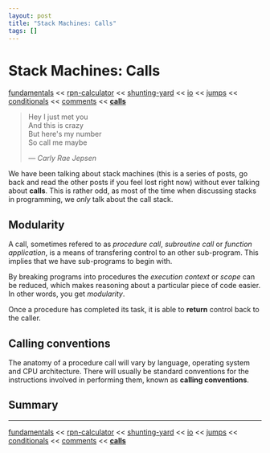 ```yaml
---
layout: post
title: "Stack Machines: Calls"
tags: []
---
```


# Stack Machines: Calls

[fundamentals](/2013/08/28/stack-machines-fundamentals.html) <<
[rpn-calculator](/2013/12/02/stack-machines-rpn.html) <<
[shunting-yard](/2013/12/03/stack-machines-shunting-yard.html) <<
[io](/2014/11/29/stack-machines-io.html) <<
[jumps](/2014/11/30/stack-machines-jumps.html) <<
[conditionals](/2014/12/01/stack-machines-conditionals.html) <<
[comments](/2014/12/02/stack-machines-comments.html) <<
[**calls**](/2014/12/03/stack-machines-calls.html)

> Hey I just met you<br />
> And this is crazy<br />
> But here's my number<br />
> So call me maybe<br />
>
> *&mdash; Carly Rae Jepsen*

We have been talking about stack machines (this is a series of posts, go back and read the other posts if you feel lost right now) without ever talking about **calls**. This is rather odd, as most of the time when discussing stacks in programming, we *only* talk about the call stack.

## Modularity

A call, sometimes refered to as *procedure call*, *subroutine call* or *function application*, is a means of transfering control to an other sub-program. This implies that we have sub-programs to begin with.

By breaking programs into procedures the *execution context* or *scope* can be reduced, which makes reasoning about a particular piece of code easier. In other words, you get *modularity*.

Once a procedure has completed its task, it is able to **return** control back to the caller.

## Calling conventions

The anatomy of a procedure call will vary by language, operating system and CPU architecture. There will usually be standard conventions for the instructions involved in performing them, known as **calling conventions**.

## Summary

<span style="background-color: yellow;">
</span>

---

[fundamentals](/2013/08/28/stack-machines-fundamentals.html) <<
[rpn-calculator](/2013/12/02/stack-machines-rpn.html) <<
[shunting-yard](/2013/12/03/stack-machines-shunting-yard.html) <<
[io](/2014/11/29/stack-machines-io.html) <<
[jumps](/2014/11/30/stack-machines-jumps.html) <<
[conditionals](/2014/12/01/stack-machines-conditionals.html) <<
[comments](/2014/12/02/stack-machines-comments.html) <<
[**calls**](/2014/12/03/stack-machines-calls.html)
